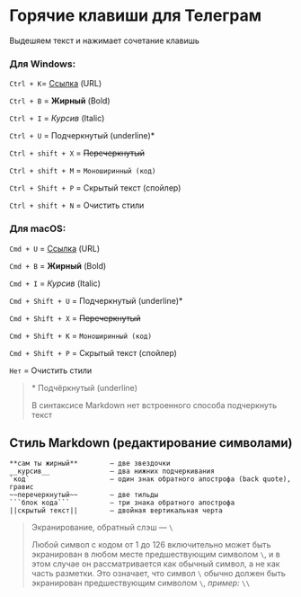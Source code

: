 # Горячие клавиши для Телеграм

Выдешяем текст и нажимает сочетание клавишь

### Для Windows:

`Ctrl + K`= [Ссылка](#) (URL)

`Ctrl + B` = **Жирный** (Bold)

`Ctrl + I` = *Курсив* (Italic)

`Ctrl + U` = Подчеркнутый (underline)\*
    
`Ctrl + shift + X` = ~~Перечеркнутый~~
    
`Ctrl + shift + M` = `Моноширинный (код)`

`Ctrl + Shift + P` = Скрытый текст (спойлер)
     
`Ctrl + shift + N` = Очистить стили

### Для macOS:

`Cmd + U` = [Ссылка](#) (URL)

`Cmd + B` = **Жирный** (Bold)

`Cmd + I` = *Курсив* (Italic)

`Cmd + Shift + U` = Подчеркнутый (underline)\*

`Cmd + Shift + X` = ~~Перечеркнутый~~

`Cmd + Shift + K` = `Моноширинный (код)`

`Cmd + Shift + P` = Скрытый текст (спойлер)

`Нет` = Очистить стили

> \* Подчёркнутый (underline)
>
> В синтаксисе Markdown нет встроенного способа подчеркнуть текст


## Стиль Markdown (редактирование символами)

```
**сам ты жирный**        — две звездочки
__курсив__               – два нижних подчеркивания
`код`                    – один знак обратного апострофа (back quote), гравис
~~перечеркнутый~~        – две тильды
```блок кода```          — три знака обратного апострофа
||скрытый текст||        — двойная вертикальная черта
```

> Экранирование, обратный слэш — `\`
>
>Любой символ с кодом от 1 до 126 включительно может быть экранирован в любом месте предшествующим символом `\`, и в этом случае он рассматривается как обычный символ, а не как часть разметки. Это означает, что символ `\` обычно должен быть экранирован предшествующим символом `\`, *пример:* `\\`

